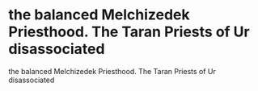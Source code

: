 # the balanced Melchizedek Priesthood. The Taran Priests of Ur disassociated

the balanced Melchizedek Priesthood. The Taran Priests of Ur disassociated